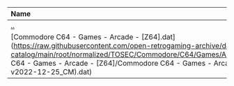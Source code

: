 |Name|Size|
|:---|---:|
|[..](../index.html)|DIR|
|[Commodore C64 - Games - Arcade - [Z64].dat](https://raw.githubusercontent.com/open-retrogaming-archive/dat-catalog/main/root/normalized/TOSEC/Commodore/C64/Games/Arcade/[Z64]/Commodore C64 - Games - Arcade - [Z64]/Commodore C64 - Games - Arcade - [Z64] (TOSEC-v2022-12-25_CM).dat)|433792|
